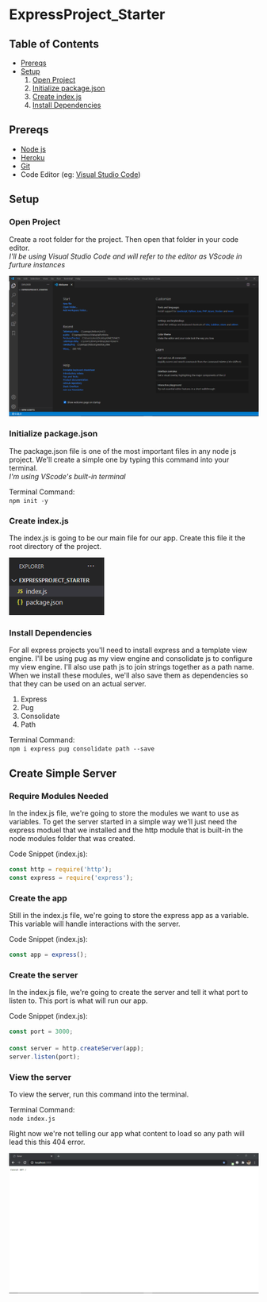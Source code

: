 # ExpressProject_Starter

## Table of Contents
- [Prereqs](#)
- [Setup](#)
  1. [Open Project](#)
  2. [Initialize package.json](#)
  3. [Create index.js](#)
  4. [Install Dependencies](#)

## Prereqs
- [Node js](https://nodejs.org/en/)
- [Heroku](https://devcenter.heroku.com/articles/heroku-cli)
- [Git](https://git-scm.com/downloads)
- Code Editor (eg: [Visual Studio Code](https://code.visualstudio.com/))

## Setup
### Open Project
Create a root folder for the project. Then open that folder in your code editor.\
*I'll be using Visual Studio Code and will refer to the editor as VScode in furture instances*

![Open Project](/Images/Open_Project.png)

### Initialize package.json
The package.json file is one of the most important files in any node js project. We'll create a simple one by typing this command into your terminal.\
*I'm using VScode's built-in terminal*

Terminal Command:\
`npm init -y`

### Create index.js
The index.js is going to be our main file for our app. Create this file it the root directory of the project.

![Root Directory](/Images/Index_JS.png)

### Install Dependencies
For all express projects you'll need to install express and a template view engine. I'll be using pug as my view engine and consolidate js to configure my view engine. I'll also use path js to join strings together as a path name. When we install these modules, we'll also save them as dependencies so that they can be used on an actual server.
1. Express
2. Pug
3. Consolidate
4. Path

Terminal Command:\
`npm i express pug consolidate path --save`

## Create Simple Server

### Require Modules Needed
In the index.js file, we're going to store the modules we want to use as variables. To get the server started in a simple way we'll just need the express moduel that we installed and the http module that is built-in the node modules folder that was created.

Code Snippet (index.js):
```javascript
const http = require('http');
const express = require('express');
```

### Create the app
Still in the index.js file, we're going to store the express app as a variable. This variable will handle interactions with the server.

Code Snippet (index.js):
```javascript
const app = express();
```

### Create the server
In the index.js file, we're going to create the server and tell it what port to listen to. This port is what will run our app.

Code Snippet (index.js):
```javascript
const port = 3000;

const server = http.createServer(app);
server.listen(port);
```

### View the server
To view the server, run this command into the terminal.

Terminal Command:\
`node index.js`

Right now we're not telling our app what content to load so any path will lead this this 404 error.

![Simple Server](/Images/Simple_Server.png)
